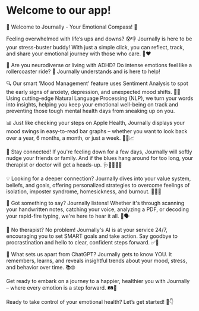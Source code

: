 # Welcome to our app!

🌟 Welcome to Journally - Your Emotional Compass! 🌈

Feeling overwhelmed with life’s ups and downs? 😰👎 Journally is here to be your stress-buster buddy! With just a simple click, you can reflect, track, and share your emotional journey with those who care. 📱❤️

🧠 Are you neurodiverse or living with ADHD? Do intense emotions feel like a rollercoaster ride? 🎢 Journally understands and is here to help!

🔍 Our smart 'Mood Management' feature uses Sentiment Analysis to spot the early signs of anxiety, depression, and unexpected mood shifts. 🕵️‍♂️ Using cutting-edge Natural Language Processing (NLP), we turn your words into insights, helping you keep your emotional well-being on track and preventing those tough mental health days from sneaking up on you.

📊 Just like checking your steps on Apple Health, Journally displays your mood swings in easy-to-read bar graphs – whether you want to look back over a year, 6 months, a month, or just a week. 🚶‍♀️📈

🚨 Stay connected! If you're feeling down for a few days, Journally will softly nudge your friends or family. And if the blues hang around for too long, your therapist or doctor will get a heads-up. 🩺👨‍👩‍👧‍👦

💡 Looking for a deeper connection? Journally dives into your value system, beliefs, and goals, offering personalized strategies to overcome feelings of isolation, imposter syndrome, homesickness, and burnout. 🌱🧘‍♂️

🎤 Got something to say? Journally listens! Whether it's through scanning your handwritten notes, catching your voice, analyzing a PDF, or decoding your rapid-fire typing, we're here to hear it all. 📝🗣️

🤖 No therapist? No problem! Journally's AI is at your service 24/7, encouraging you to set SMART goals and take action. Say goodbye to procrastination and hello to clear, confident steps forward. ✅🚀

💭 What sets us apart from ChatGPT? Journally gets to know YOU. It remembers, learns, and reveals insightful trends about your mood, stress, and behavior over time. 📚🤓

Get ready to embark on a journey to a happier, healthier you with Journally – where every emotion is a step forward. 🛤️💖

Ready to take control of your emotional health? Let’s get started! 🚀👇

